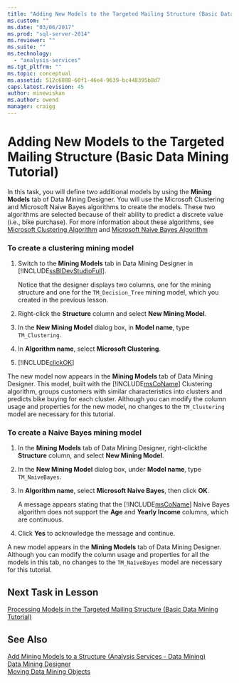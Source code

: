 ```yaml
---
title: "Adding New Models to the Targeted Mailing Structure (Basic Data Mining Tutorial) | Microsoft Docs"
ms.custom: ""
ms.date: "03/06/2017"
ms.prod: "sql-server-2014"
ms.reviewer: ""
ms.suite: ""
ms.technology: 
  - "analysis-services"
ms.tgt_pltfrm: ""
ms.topic: conceptual
ms.assetid: 512c6888-60f1-46e4-9639-bc448395b8d7
caps.latest.revision: 45
author: minewiskan
ms.author: owend
manager: craigg
---
```

# Adding New Models to the Targeted Mailing Structure (Basic Data Mining Tutorial)
  In this task, you will define two additional models by using the **Mining Models** tab of Data Mining Designer. You will use the Microsoft Clustering and Microsoft Naive Bayes algorithms to create the models. These two algorithms are selected because of their ability to predict a discrete value (i.e., bike purchase). For more information about these algorithms, see [Microsoft Clustering Algorithm](../../2014/analysis-services/data-mining/microsoft-clustering-algorithm.md) and [Microsoft Naive Bayes Algorithm](../../2014/analysis-services/data-mining/microsoft-naive-bayes-algorithm.md)  
  
### To create a clustering mining model  
  
1.  Switch to the **Mining Models** tab in Data Mining Designer in [!INCLUDE[ssBIDevStudioFull](../includes/ssbidevstudiofull-md.md)].  
  
     Notice that the designer displays two columns, one for the mining structure and one for the `TM_Decision_Tree` mining model, which you created in the previous lesson.  
  
2.  Right-click the **Structure** column and select **New Mining Model**.  
  
3.  In the **New Mining Model** dialog box, in **Model name**, type `TM_Clustering`.  
  
4.  In **Algorithm name**, select **Microsoft Clustering**.  
  
5.  [!INCLUDE[clickOK](../includes/clickok-md.md)]  
  
 The new model now appears in the **Mining Models** tab of Data Mining Designer. This model, built with the [!INCLUDE[msCoName](../includes/msconame-md.md)] Clustering algorithm, groups customers with similar characteristics into clusters and predicts bike buying for each cluster. Although you can modify the column usage and properties for the new model, no changes to the `TM_Clustering` model are necessary for this tutorial.  
  
### To create a Naive Bayes mining model  
  
1.  In the **Mining Models** tab of Data Mining Designer, right-clickthe **Structure** column, and select **New Mining Model**.  
  
2.  In the **New Mining Model** dialog box, under **Model name**, type `TM_NaiveBayes`.  
  
3.  In **Algorithm name**, select **Microsoft Naive Bayes**, then click **OK**.  
  
     A message appears stating that the [!INCLUDE[msCoName](../includes/msconame-md.md)] Naive Bayes algorithm does not support the **Age** and **Yearly Income** columns, which are continuous.  
  
4.  Click **Yes** to acknowledge the message and continue.  
  
 A new model appears in the **Mining Models** tab of Data Mining Designer. Although you can modify the column usage and properties for all the models in this tab, no changes to the `TM_NaiveBayes` model are necessary for this tutorial.  
  
## Next Task in Lesson  
 [Processing Models in the Targeted Mailing Structure &#40;Basic Data Mining Tutorial&#41;](../../2014/tutorials/processing-models-in-the-targeted-mailing-structure-basic-data-mining-tutorial.md)  
  
## See Also  
 [Add Mining Models to a Structure &#40;Analysis Services - Data Mining&#41;](../../2014/analysis-services/data-mining/add-mining-models-to-a-structure-analysis-services-data-mining.md)   
 [Data Mining Designer](../../2014/analysis-services/data-mining/data-mining-designer.md)   
 [Moving Data Mining Objects](../../2014/analysis-services/data-mining/moving-data-mining-objects.md)  
  
  
